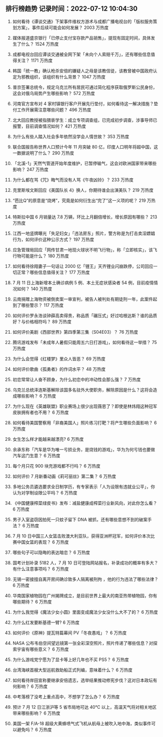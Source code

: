 
## 排行榜趋势 记录时间：2022-07-12 10:04:30
  
  1. 如何看待《谭谈交通》下架事件维权方游术与成都广播电视台的「版权服务策划方案」，事件后续可能会如何发展？ 2003 万热度
    
  2. 媒体报道盛京银行「已停止支付宝存款产品销售」，提现有固定时间，具体发生了什么？ 1524 万热度
    
  3. 成都电视台回应谭谈交通被全网下架「未向个人索赔千万」，还有哪些信息值得关注？ 1171 万热度
    
  4. 韩国「统一教」确认枪杀安倍的嫌疑人之母是该教信徒，该教曾被中国政府认定为邪教组织，该组织有什么背景？ 1047 万热度
    
  5. 普京签署总统令，规定乌克兰所有居民可通过简化程序获取俄罗斯公民身份，这会对俄乌局势产生哪些影响？ 572 万热度
    
  6. 河南官方宣布对 4 家村镇银行客户开展先行垫付，如何看待这一解决措施？垫付工作开展需注意哪些问题？ 496 万热度
    
  7. 北大回应教授被指猥亵学生：成立专项调查组，已完成初步调查，涉事导师已报警，目前调查情况如何？ 421 万热度
    
  8. 为什么有些人踏入社会多年依然没学会人情世故？ 353 万热度
    
  9. 联合国报告称世界人口预计今年 11 月突破 80 亿，印度人口明年将超中国，这一数据说明了什么？ 290 万热度
    
  10. 「北溪-1」天然气管道开始年度维护，已暂停输气，这会对欧洲国家带来哪些影响？ 247 万热度
    
  11. 为什么都在骂《咒》晦气而没有人骂《午夜凶铃》？ 233 万热度
    
  12. 克里斯埃文斯回应《美国队长 4》换人，你期待谁会出演美队？ 219 万热度
    
  13. “芭比Q”的原意是“烧烤”，究竟是如何衍生出“完了”这一义项的呢？ 219 万热度
    
  14. 特斯拉中国 6 月销量达 7.8 万辆，环比上月翻倍增长，增长原因有哪些？ 213 万热度
    
  15. 江西一地竖牌曝光「失足妇女」「违法房东」照片，警方称是为打击卖淫嫖娼行为，如何评价这种公示方式？ 197 万热度
    
  16. 应急管理局回应「网传甘肃一地现火球状不明飞行物」，称「立即核实」，该飞行物可能是什么？ 180 万热度
    
  17. 如何看待徐翔妻子一句话让 2000 亿「锂王」天齐锂业闪崩跌停，公司回应一切正常？哪些信息值得关注？ 177 万热度
    
  18. 7 月 11 日上海新增本土确诊病例 5 例、本土无症状感染者 54 例，目前疫情情况如何？ 140 万热度
    
  19. 云南捐赠上海物资被倒卖案一审宣判，被告人被判处有期徒刑一年，此案件起到了哪些警示？ 117 万热度
    
  20. 如何评价罗永浩谈钟薛高卖得贵，称品质「碾压式」好过哈根达斯？谁的品质好？与价格相符吗？ 89 万热度
    
  21. 如何评价美剧《西部世界》第四季第三集（S04E03）？ 76 万热度
    
  22. 腾讯游戏发布「未成年人暑假只能周五六日打游戏」，如何看待这一举措？ 75 万热度
    
  23. 为什么会觉得《红楼梦》里众人皆恶？ 69 万热度
    
  24. 如何评价歌曲《孤勇者》的作词水平？ 48 万热度
    
  25. 初恋常常让人奋不顾身，为什么初恋中的冲动性会那么强？ 7 万热度
    
  26. 乌克兰总统泽连斯基解除该国多名驻外大使职务，解除原因是什么？这将会造成哪些影响？ 6 万热度
    
  27. 为什么现在《英雄联盟》职业赛场上很少出现薇恩了？即使是林炜翔这种冠军皮肤拥有者也不用？ 6 万热度
    
  28. 如何看待美国警察用「非裔美国人」照片练习打靶？将产生哪些负面影响？ 6 万热度
    
  29. 女生怎么样才能越来越漂亮? 6 万热度
    
  30. 余承东称「汽车是华为唯一亏损业务，是烧钱的游戏」，华为为何亏钱也要做汽车这门生意？ 6 万热度
    
  31. 每个月只花 900 块充游戏都不行吗？ 6 万热度
    
  32. 如何评价 7 月新番动画《莉可丽丝》第二集？ 6 万热度
    
  33. 多地公务员遴选要求全日制学历，有专家表示「人为设限有违就业公平」，你认为对学制设限公平吗？ 6 万热度
    
  34. 《中国健康榨菜绿皮书》发布：减盐健康成榨菜行业新风向，对此你怎么看？ 6 万热度
    
  35. 男子入室盗窃因拍死一只蚊子留下 DNA 被抓，还有哪些意想不到的破案手法？ 6 万热度
    
  36. 7 月 10 日中国三人女篮击败澳大利亚队，获得亚洲杯冠军，如何评价本次比赛中国女篮的表现？ 6 万热度
    
  37. 哪些句子可以隐晦的表达暗恋？ 6 万热度
    
  38. 国考计划补录 5182 人，7 月 10 日可登陆网站报名，补录成功的概率有多大？有什么注意事项吗？ 6 万热度
    
  39. 无锡一密接擅自离开房间确诊致多人隔离被刑拘 ，他的行为违法了哪些法律？ 6 万热度
    
  40. 华南国家植物园在广州揭牌成立，是目前世界上最大的南亚热带植物园，你有哪些期待？ 6 万热度
    
  41. 为什么我觉得《魔法少女小圆》里面变成魔法少女没什么大不了的？ 6 万热度
    
  42. 为什么红发要断基德一臂? 6 万热度
    
  43. 如何评价《原神》提瓦特篇幕间 PV「冬夜愚戏」？ 6 万热度
    
  44. NASA 公布韦伯空间望远镜第一张全彩深空照片，照片传递了哪些信息？对探索宇宙有哪些意义？ 6 万热度
    
  45. 为什么游戏党宁愿为了显卡等上好几年也不买 PS5？ 6 万热度
    
  46. 台湾海峡首艘大型巡航救助船正式列编，意味着什么？ 6 万热度
    
  47. 如何看待岸田宣称要继承安倍遗志，选举结果推动修宪步伐？这对日本政坛有何影响？ 6 万热度
    
  48. 中考落榜了没考上重点高中，不想学了怎么办？ 6 万热度
    
  49. 预计 7 月 12 日江浙沪等 5 省市局地可达 40℃ 以上，高温天气将对相关地区带来哪些影响？ 6 万热度
    
  50. 美国一架 F/A-18 超级大黄蜂喷气式飞机从航母上被吹入地中海，类似事件可以避免吗？ 6 万热度
    